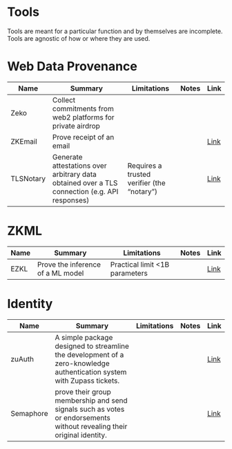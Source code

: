 # Tools

Tools are meant for a particular function and by themselves are incomplete. Tools are agnostic of how or where they are used.

# Web Data Provenance
| Name | Summary | Limitations | Notes | Link |
|--|--|--|--|--|
|Zeko| Collect commitments from web2 platforms for private airdrop | | | | [Link](https://github.com/enricobottazzi/Zeko) |
| ZKEmail | Prove receipt of an email| | | [Link](https://github.com/zkemail) |
| TLSNotary | Generate attestations over arbitrary data obtained over a TLS connection (e.g. API responses) | Requires a trusted verifier (the “notary”) | | [Link](https://tlsnotary.org/) |

# ZKML 
| Name | Summary | Limitations | Notes |Link |
| ---- | ------- | ----------- | -- | ----- |
| EZKL | Prove the inference of a ML model | Practical limit <1B parameters | | [Link](https://github.com/zupzup/ezkl) |


# Identity
| Name | Summary | Limitations | Notes | Link |
| ---- | ------- | ----------- | --- | ----- |
| zuAuth | A simple package designed to streamline the development of a zero-knowledge authentication system with Zupass tickets. | | | [Link](https://github.com/cedoor/zuauth) |
| Semaphore | prove their group membership and send signals such as votes or endorsements without revealing their original identity. | | | [Link](https://semaphore.pse.dev/) |